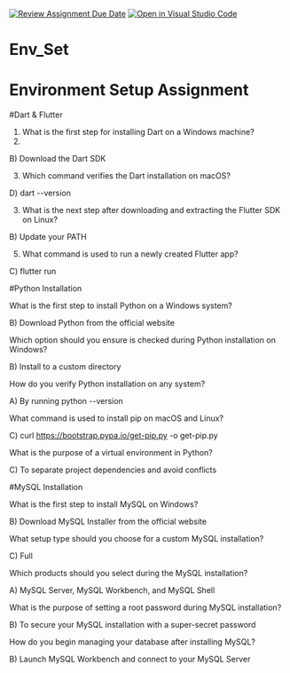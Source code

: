 [![Review Assignment Due Date](https://classroom.github.com/assets/deadline-readme-button-22041afd0340ce965d47ae6ef1cefeee28c7c493a6346c4f15d667ab976d596c.svg)](https://classroom.github.com/a/vnsr1XuU)
[![Open in Visual Studio Code](https://classroom.github.com/assets/open-in-vscode-2e0aaae1b6195c2367325f4f02e2d04e9abb55f0b24a779b69b11b9e10269abc.svg)](https://classroom.github.com/online_ide?assignment_repo_id=15649485&assignment_repo_type=AssignmentRepo)
# Env_Set

# Environment Setup Assignment

#Dart & Flutter

1. What is the first step for installing Dart on a Windows machine?
2. 
B) Download the Dart SDK




3. Which command verifies the Dart installation on macOS?

D) dart --version


3. What is the next step after downloading and extracting the Flutter SDK on Linux?
   
B) Update your PATH



5. What command is used to run a newly created Flutter app?

C) flutter run



#Python Installation

What is the first step to install Python on a Windows system?

B) Download Python from the official website


Which option should you ensure is checked during Python installation on Windows?

B) Install to a custom directory


How do you verify Python installation on any system?

A) By running python --version


What command is used to install pip on macOS and Linux?

C) curl https://bootstrap.pypa.io/get-pip.py -o get-pip.py


What is the purpose of a virtual environment in Python?

C) To separate project dependencies and avoid conflicts


#MySQL Installation

What is the first step to install MySQL on Windows?

B) Download MySQL Installer from the official website


What setup type should you choose for a custom MySQL installation?

C) Full

Which products should you select during the MySQL installation?

A) MySQL Server, MySQL Workbench, and MySQL Shell


What is the purpose of setting a root password during MySQL installation?

B) To secure your MySQL installation with a super-secret password


How do you begin managing your database after installing MySQL?

B) Launch MySQL Workbench and connect to your MySQL Server

